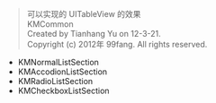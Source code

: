 
> 可以实现的 UITableView 的效果   
> KMCommon   
> Created by Tianhang Yu on 12-3-21.   
> Copyright (c) 2012年 99fang. All rights reserved.   

* KMNormalListSection
* KMAccodionListSection
* KMRadioListSection
* KMCheckboxListSection